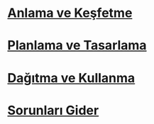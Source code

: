 # [Anlama ve Keşfetme](/understand-explore/what-is-ata)
# [Planlama ve Tasarlama](/plan-design/ata-architecture)
# [Dağıtma ve Kullanma](/deploy-use/preinstall-ata)
# [Sorunları Gider](/troubleshoot/troubleshooting-ata-known-errors)


<!--HONumber=Jun16_HO4-->


